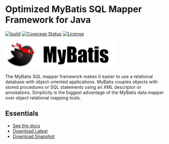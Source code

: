 Optimized MyBatis SQL Mapper Framework for Java
=====================================

[![build](https://github.com/TAKETODAY/optimized-mybatis/workflows/Java%20CI/badge.svg)](https://github.com/TAKETODAY/optimized-mybatis/actions?query=workflow%3A%22Java+CI%22)
[![Coverage Status](https://coveralls.io/repos/github/TAKETODAY/optimized-mybatis/badge.svg?branch=master)](https://coveralls.io/github/TAKETODAY/optimized-mybatis?branch=master)
[![License](http://img.shields.io/:license-apache-brightgreen.svg)](http://www.apache.org/licenses/LICENSE-2.0.html)

![mybatis](src/site/resources/images/logo.png)

The MyBatis SQL mapper framework makes it easier to use a relational database with object-oriented applications. MyBatis couples objects
with stored procedures or SQL statements using an XML descriptor or annotations. Simplicity is the biggest advantage of the MyBatis data
mapper over object relational mapping tools.

Essentials
----------

* [See the docs](https://github.taketoday.cn/optimized-mybatis/zh/index.html)
* [Download Latest](https://github.com/AKETODAY/optimized-mybatis/releases)
* [Download Snapshot](https://oss.sonatype.org/content/repositories/snapshots/org/mybatis/mybatis/)
